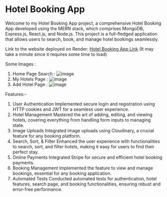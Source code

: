 # Hotel Booking App
Welcome to my Hotel Booking App project, a comprehensive Hotel Booking App developed using the MERN stack, which comprises MongoDB, Express.js, React.js, and Node.js. This project is a full-fledged application that allows users to search, book, and manage hotel bookings seamlessly.

Link to the website deployed on Render: [Hotel Booking App Link](https://mern-booking-app-8yb2.onrender.com/) (It may take a minute since it requires some time to load)

Some Images :

1) Home Page Search :
![image](https://github.com/Rahul-Morabiya/mern-booking-app/assets/132494312/3074125b-7acb-456a-a490-c4b1f1d9ae21)
2) My Hotels Page :
![image](https://github.com/Rahul-Morabiya/mern-booking-app/assets/132494312/1651d59c-73c7-4067-9a3f-4ebb788c7190)
3) Add Hotel Page :
![image](https://github.com/Rahul-Morabiya/mern-booking-app/assets/132494312/e52bb700-6304-468d-842b-4fa57ce33195)




Features:-

1) User Authentication
Implemented secure login and registration using HTTP cookies and JWT for a seamless user experience.
2) Hotel Management
Mastered the art of adding, editing, and viewing hotels, covering everything from handling form inputs to managing state.
3) Image Uploads
Integrated image uploads using Cloudinary, a crucial feature for any booking platform.
4) Search, Sort, & Filter
Enhanced the user experience with functionalities to search, sort, and filter hotels, making it easy for users to find their perfect stay.
5) Online Payments
Integrated Stripe for secure and efficient hotel booking payments.
6) Booking Management
Implemented the feature to view and manage bookings, essential for any booking application.
7) Automated Tests
Conducted automated tests for authentication, hotel features, search page, and booking functionalities, ensuring robust and error-free performance.

